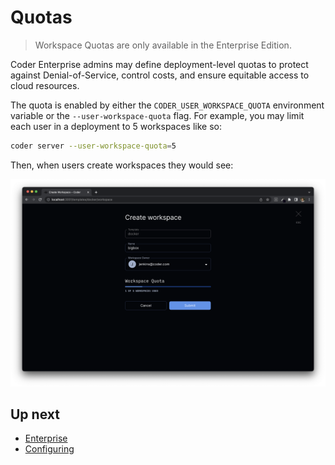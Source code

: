 # Quotas

<blockquote class="info">
Workspace Quotas are only available in the Enterprise Edition.
</blockquote>

Coder Enterprise admins may define deployment-level quotas to protect against
Denial-of-Service, control costs, and ensure equitable access to cloud resources.

The quota is enabled by either the `CODER_USER_WORKSPACE_QUOTA`
environment variable or the `--user-workspace-quota` flag. For example,
you may limit each user in a deployment to 5 workspaces like so:

```bash
coder server --user-workspace-quota=5
```

Then, when users create workspaces they would see:

<img src="../images/admin/quotas.png"/>

## Up next

- [Enterprise](./enterprise.md)
- [Configuring](./configure.md)
